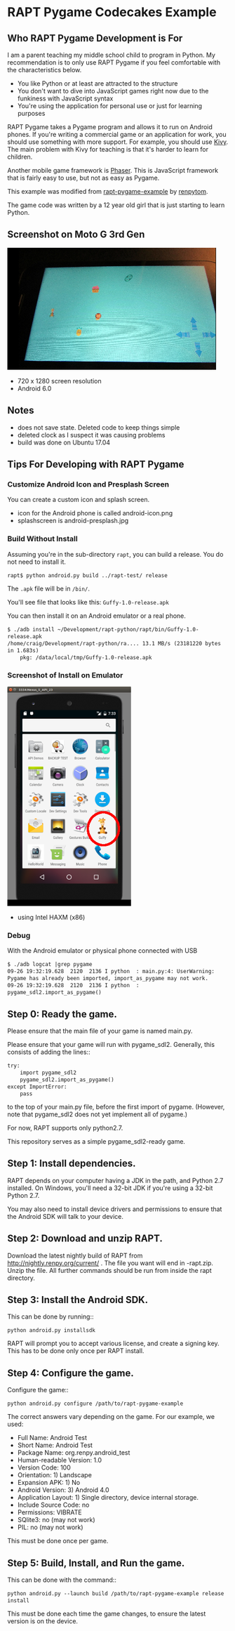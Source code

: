RAPT Pygame Codecakes Example
=============================

## Who RAPT Pygame Development is For

I am a parent teaching my middle school child to program in Python. My recommendation is to
 only use RAPT Pygame if you feel comfortable with the characteristics below.

- You like Python or at least are attracted to the structure
- You don't want to dive into JavaScript games right now due to the funkiness with JavaScript syntax
- You're using the application for personal use or just for learning purposes

RAPT Pygame takes
a Pygame program and allows it to run on Android phones. If you're writing a commercial game
or an application for work, you should use something with more support. For example, you should use
[Kivy](https://kivy.org/). The main problem with Kivy for teaching is that it's harder to learn for children.

Another mobile game framework is [Phaser](http://phaser.io/). This is JavaScript framework that is 
fairly easy to use, but not as easy as Pygame.




This example was modified from [rapt-pygame-example](https://github.com/renpytom/rapt-pygame-example) by 
[renpytom](https://github.com/renpytom).

The game code was written by a 12 year old girl that is just starting to learn Python.

## Screenshot on Moto G 3rd Gen

![](doc/img/screenshot-motog.png)

- 720 x 1280 screen resolution
- Android 6.0

## Notes

- does not save state. Deleted code to keep things simple
- deleted clock as I suspect it was causing problems
- build was done on Ubuntu 17.04

## Tips For Developing with RAPT Pygame

### Customize Android Icon and Presplash Screen

You can create a custom icon and splash screen.

- icon for the Android phone is called android-icon.png
- splashscreen is android-presplash.jpg

### Build Without Install

Assuming you're in the sub-directory `rapt`, you can build a release. You do not need to install it.

    rapt$ python android.py build ../rapt-test/ release

The `.apk` file will be in `/bin/`. 

You'll see file that looks like this: `Guffy-1.0-release.apk`

You can then install it on an Android emulator or a real phone.

    $ ./adb install ~/Development/rapt-python/rapt/bin/Guffy-1.0-release.apk 
    /home/craig/Development/rapt-python/ra.... 13.1 MB/s (23181220 bytes in 1.683s)
        pkg: /data/local/tmp/Guffy-1.0-release.apk

### Screenshot of Install on Emulator

![](doc/img/android-avd.png)

- using Intel HAXM (x86)

### Debug

With the Android emulator or physical phone connected with USB

    $ ./adb logcat |grep pygame
    09-26 19:32:19.628  2120  2136 I python  : main.py:4: UserWarning: Pygame has already been imported, import_as_pygame may not work.
    09-26 19:32:19.628  2120  2136 I python  :   pygame_sdl2.import_as_pygame()


Step 0: Ready the game.
-----------------------

Please ensure that the main file of your game is named main.py.

Please ensure that your game will run with pygame_sdl2. Generally, this
consists of adding the lines::

    try:
        import pygame_sdl2
        pygame_sdl2.import_as_pygame()
    except ImportError:
        pass

to the top of your main.py file, before the first import of pygame. (However,
note that pygame_sdl2 does not yet implement all of pygame.)

For now, RAPT supports only python2.7.

This repository serves as a simple pygame_sdl2-ready game.

Step 1: Install dependencies.
-----------------------------

RAPT depends on your computer having a JDK in the path, and Python 2.7 installed.
On Windows, you'll need a 32-bit JDK if you're using a 32-bit Python 2.7.

You may also need to install device drivers and permissions to ensure that
the Android SDK will talk to your device.

Step 2: Download and unzip RAPT.
--------------------------------

Download the latest nightly build of RAPT from
http://nightly.renpy.org/current/ . The file you want will end in -rapt.zip.
Unzip the file. All further commands should be run from inside the rapt
directory.


Step 3: Install the Android SDK.
--------------------------------

This can be done by running::

    python android.py installsdk

RAPT will prompt you to accept various license, and create a signing key.
This has to be done only once per RAPT install.


Step 4: Configure the game.
---------------------------

Configure the game::

    python android.py configure /path/to/rapt-pygame-example

The correct answers vary depending on the game. For our example, we used:

* Full Name: Android Test
* Short Name: Android Test
* Package Name: org.renpy.android_test
* Human-readable Version: 1.0
* Version Code: 100
* Orientation: 1) Landscape
* Expansion APK: 1) No
* Android Version: 3) Android 4.0
* Application Layout: 1) Single directory, device internal storage.
* Include Source Code: no
* Permissions: VIBRATE
* SQlite3: no (may not work)
* PIL: no (may not work)

This must be done once per game.


Step 5: Build, Install, and Run the game.
-----------------------------------------

This can be done with the command::

    python android.py --launch build /path/to/rapt-pygame-example release install

This must be done each time the game changes, to ensure the latest version is
on the device.
